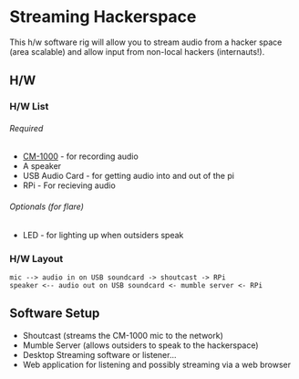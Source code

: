 # Streaming Hackerspace

This h/w software rig will allow you to stream audio from a hacker space (area scalable) and allow input from non-local hackers (internauts!).  

## H/W

### H/W List

###### Required
* [CM-1000](http://www.tvps.com/Products/SoundTech-CM-1000-35-mm-Omni-directional-Conference-Microphone__VE-CM-1000.aspx?gclid=Cj0KEQjw2ua8BRDeusOkl5qth4QBEiQA8BpQcEzraEod0I0oIfpKnNXbVrMCCfnl6lJWGDmkY90C65QaAl_l8P8HAQ) - for recording audio
* A speaker
* USB Audio Card - for getting audio into and out of the pi
* RPi - For recieving audio


###### Optionals (for flare)
* LED - for lighting up when outsiders speak

### H/W Layout

```
mic --> audio in on USB soundcard -> shoutcast -> RPi
speaker <-- audio out on USB soundcard <- mumble server <- RPi
```

## Software Setup

* Shoutcast (streams the CM-1000 mic to the network)
* Mumble Server (allows outsiders to speak to the hackerspace)
* Desktop Streaming software or listener...
* Web application for listening and possibly streaming via a web browser


